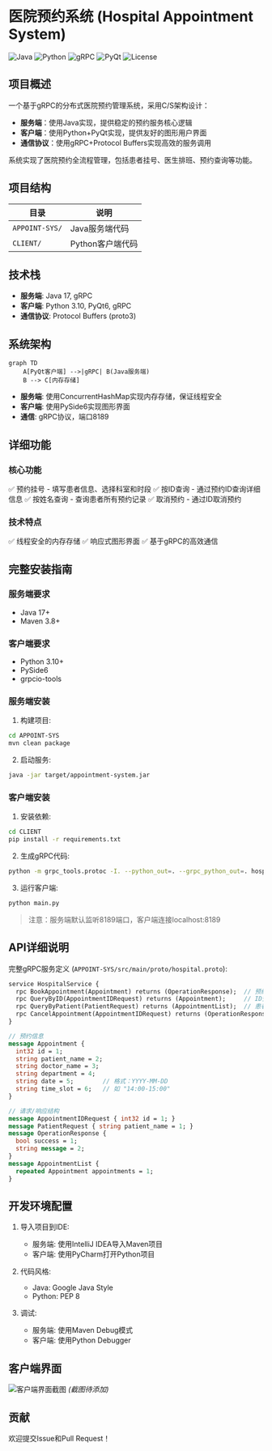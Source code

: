 # 医院预约系统 (Hospital Appointment System)

![Java](https://img.shields.io/badge/Java-17-blue)
![Python](https://img.shields.io/badge/Python-3.10-blue)
![gRPC](https://img.shields.io/badge/gRPC-1.50-green)
![PyQt](https://img.shields.io/badge/PyQt-6.0-purple)
![License](https://img.shields.io/badge/License-MIT-blue)

## 项目概述

一个基于gRPC的分布式医院预约管理系统，采用C/S架构设计：

- **服务端**：使用Java实现，提供稳定的预约服务核心逻辑
- **客户端**：使用Python+PyQt实现，提供友好的图形用户界面
- **通信协议**：使用gRPC+Protocol Buffers实现高效的服务调用

系统实现了医院预约全流程管理，包括患者挂号、医生排班、预约查询等功能。

## 项目结构

| 目录           | 说明             |
| -------------- | ---------------- |
| `APPOINT-SYS/` | Java服务端代码   |
| `CLIENT/`      | Python客户端代码 |

## 技术栈

- **服务端**: Java 17, gRPC
- **客户端**: Python 3.10, PyQt6, gRPC
- **通信协议**: Protocol Buffers (proto3)

## 系统架构

```mermaid
graph TD
    A[PyQt客户端] -->|gRPC| B(Java服务端)
    B --> C[内存存储]
```

- **服务端**: 使用ConcurrentHashMap实现内存存储，保证线程安全
- **客户端**: 使用PySide6实现图形界面
- **通信**: gRPC协议，端口8189

## 详细功能

### 核心功能
✅ 预约挂号 - 填写患者信息、选择科室和时段
✅ 按ID查询 - 通过预约ID查询详细信息
✅ 按姓名查询 - 查询患者所有预约记录
✅ 取消预约 - 通过ID取消预约

### 技术特点
✅ 线程安全的内存存储
✅ 响应式图形界面
✅ 基于gRPC的高效通信

## 完整安装指南

### 服务端要求
- Java 17+
- Maven 3.8+

### 客户端要求
- Python 3.10+
- PySide6
- grpcio-tools

### 服务端安装
1. 构建项目:
```bash
cd APPOINT-SYS
mvn clean package
```

2. 启动服务:
```bash
java -jar target/appointment-system.jar
```

### 客户端安装
1. 安装依赖:
```bash
cd CLIENT
pip install -r requirements.txt
```

2. 生成gRPC代码:
```bash
python -m grpc_tools.protoc -I. --python_out=. --grpc_python_out=. hospital.proto
```

3. 运行客户端:
```bash
python main.py
```

> 注意：服务端默认监听8189端口，客户端连接localhost:8189

## API详细说明

完整gRPC服务定义 (`APPOINT-SYS/src/main/proto/hospital.proto`):

```proto
service HospitalService {
  rpc BookAppointment(Appointment) returns (OperationResponse);  // 预约挂号
  rpc QueryByID(AppointmentIDRequest) returns (Appointment);     // ID查询
  rpc QueryByPatient(PatientRequest) returns (AppointmentList);  // 患者查询
  rpc CancelAppointment(AppointmentIDRequest) returns (OperationResponse); // 取消预约
}

// 预约信息
message Appointment {
  int32 id = 1;
  string patient_name = 2;
  string doctor_name = 3;
  string department = 4;
  string date = 5;        // 格式：YYYY-MM-DD
  string time_slot = 6;   // 如 "14:00-15:00"
}

// 请求/响应结构
message AppointmentIDRequest { int32 id = 1; }
message PatientRequest { string patient_name = 1; }
message OperationResponse {
  bool success = 1;
  string message = 2;
}
message AppointmentList {
  repeated Appointment appointments = 1;
}
```

## 开发环境配置

1. 导入项目到IDE:
   - 服务端: 使用IntelliJ IDEA导入Maven项目
   - 客户端: 使用PyCharm打开Python项目

2. 代码风格:
   - Java: Google Java Style
   - Python: PEP 8

3. 调试:
   - 服务端: 使用Maven Debug模式
   - 客户端: 使用Python Debugger

## 客户端界面

![客户端界面截图](client-screenshot.png) *(截图待添加)*

## 贡献

欢迎提交Issue和Pull Request！
